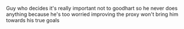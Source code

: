 Guy who decides it's really important not to goodhart so he never does anything because he's too worried improving the proxy won't bring him towards his true goals

